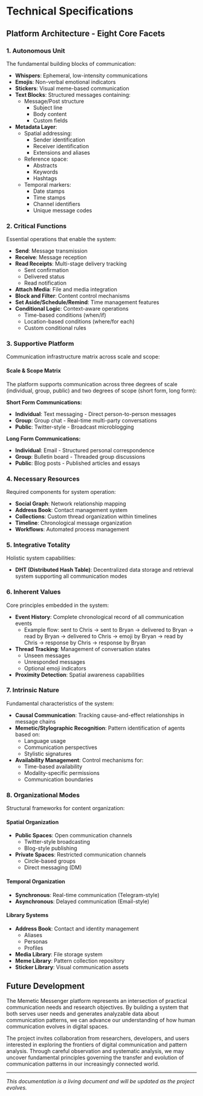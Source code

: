 # Technical Specifications

## Platform Architecture - Eight Core Facets

### 1. Autonomous Unit
The fundamental building blocks of communication:

- **Whispers**: Ephemeral, low-intensity communications
- **Emojis**: Non-verbal emotional indicators  
- **Stickers**: Visual meme-based communication
- **Text Blocks**: Structured messages containing:
  - Message/Post structure
    - Subject line
    - Body content
    - Custom fields
- **Metadata Layer**:
  - Spatial addressing:
    - Sender identification
    - Receiver identification
    - Extensions and aliases
  - Reference space:
    - Abstracts
    - Keywords
    - Hashtags
  - Temporal markers:
    - Date stamps
    - Time stamps
    - Channel identifiers
    - Unique message codes

### 2. Critical Functions
Essential operations that enable the system:

- **Send**: Message transmission
- **Receive**: Message reception
- **Read Receipts**: Multi-stage delivery tracking
  - Sent confirmation
  - Delivered status
  - Read notification
- **Attach Media**: File and media integration
- **Block and Filter**: Content control mechanisms
- **Set Aside/Schedule/Remind**: Time management features
- **Conditional Logic**: Context-aware operations
  - Time-based conditions (when/if)
  - Location-based conditions (where/for each)
  - Custom conditional rules

### 3. Supportive Platform
Communication infrastructure matrix across scale and scope:

#### Scale & Scope Matrix
The platform supports communication across three degrees of scale (individual, group, public) and two degrees of scope (short form, long form):

**Short Form Communications:**
- **Individual**: Text messaging - Direct person-to-person messages
- **Group**: Group chat - Real-time multi-party conversations
- **Public**: Twitter-style - Broadcast microblogging

**Long Form Communications:**
- **Individual**: Email - Structured personal correspondence
- **Group**: Bulletin board - Threaded group discussions
- **Public**: Blog posts - Published articles and essays


### 4. Necessary Resources
Required components for system operation:

- **Social Graph**: Network relationship mapping
- **Address Book**: Contact management system
- **Collections**: Custom thread organization within timelines
- **Timeline**: Chronological message organization
- **Workflows**: Automated process management

### 5. Integrative Totality
Holistic system capabilities:

- **DHT (Distributed Hash Table)**: Decentralized data storage and retrieval system supporting all communication modes

### 6. Inherent Values
Core principles embedded in the system:

- **Event History**: Complete chronological record of all communication events
  - Example flow: sent to Chris → sent to Bryan → delivered to Bryan → read by Bryan → delivered to Chris → emoji by Bryan → read by Chris → response by Chris → response by Bryan
- **Thread Tracking**: Management of conversation states
  - Unseen messages
  - Unresponded messages
  - Optional emoji indicators
- **Proximity Detection**: Spatial awareness capabilities

### 7. Intrinsic Nature
Fundamental characteristics of the system:

- **Causal Communication**: Tracking cause-and-effect relationships in message chains
- **Memetic/Stylographic Recognition**: Pattern identification of agents based on:
  - Language usage
  - Communication perspectives
  - Stylistic signatures
- **Availability Management**: Control mechanisms for:
  - Time-based availability
  - Modality-specific permissions
  - Communication boundaries

### 8. Organizational Modes
Structural frameworks for content organization:

#### Spatial Organization
- **Public Spaces**: Open communication channels
  - Twitter-style broadcasting
  - Blog-style publishing
- **Private Spaces**: Restricted communication channels
  - Circle-based groups
  - Direct messaging (DM)

#### Temporal Organization
- **Synchronous**: Real-time communication (Telegram-style)
- **Asynchronous**: Delayed communication (Email-style)

#### Library Systems
- **Address Book**: Contact and identity management
  - Aliases
  - Personas
  - Profiles
- **Media Library**: File storage system
- **Meme Library**: Pattern collection repository
- **Sticker Library**: Visual communication assets

## Future Development

The Memetic Messenger platform represents an intersection of practical communication needs and research objectives. By building a system that both serves user needs and generates analyzable data about communication patterns, we can advance our understanding of how human communication evolves in digital spaces.

The project invites collaboration from researchers, developers, and users interested in exploring the frontiers of digital communication and pattern analysis. Through careful observation and systematic analysis, we may uncover fundamental principles governing the transfer and evolution of communication patterns in our increasingly connected world.

---

*This documentation is a living document and will be updated as the project evolves.*